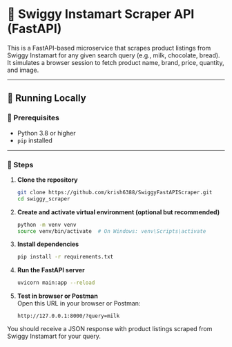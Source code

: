 # 🛒 Swiggy Instamart Scraper API (FastAPI)

This is a FastAPI-based microservice that scrapes product listings from Swiggy Instamart for any given search query (e.g., milk, chocolate, bread). It simulates a browser session to fetch product name, brand, price, quantity, and image.

---

## 🧪 Running Locally

### 🔧 Prerequisites
- Python 3.8 or higher
- `pip` installed

---

### 🚀 Steps

1. **Clone the repository**  
   ```bash
   git clone https://github.com/krish6388/SwiggyFastAPIScraper.git
   cd swiggy_scraper
   ```

2. **Create and activate virtual environment (optional but recommended)**  
   ```bash
   python -m venv venv
   source venv/bin/activate  # On Windows: venv\Scripts\activate
   ```

3. **Install dependencies**  
   ```bash
   pip install -r requirements.txt
   ```

4. **Run the FastAPI server**  
   ```bash
   uvicorn main:app --reload
   ```

5. **Test in browser or Postman**  
   Open this URL in your browser or Postman:
   ```
   http://127.0.0.1:8000/?query=milk
   ```

You should receive a JSON response with product listings scraped from Swiggy Instamart for your query.
